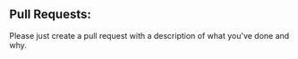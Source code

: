 ## **Pull Requests:**
Please just create a pull request with a description of what you've done and why.
